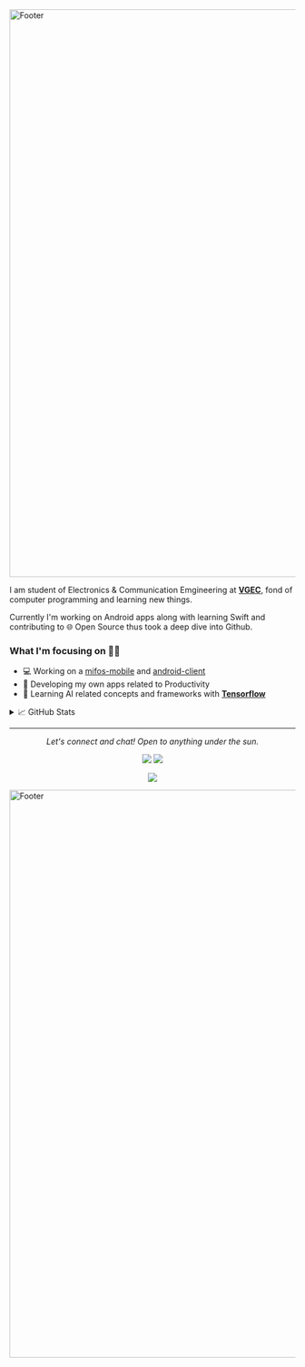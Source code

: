<img src="https://github.com/PatelVatsalB21/PatelVatsalB21/blob/main/profileIntro.svg" alt="Footer" width="1000">

I am student of Electronics & Communication Emgineering at **[VGEC](https://www.vgecg.ac.in/)**, fond of computer programming and learning new things. 

Currently I'm working on Android apps along with learning Swift and contributing to 🌐 Open Source thus took a deep dive into Github. 

### What I'm focusing on 👨‍💻
- 💻 Working on a [mifos-mobile](https://github.com/openMF/mifos-mobile) and [android-client](https://github.com/openMF/android-client)
- 📱  Developing my own apps related to Productivity 
- 🤖 Learning AI related concepts and frameworks with **[Tensorflow](https://www.tensorflow.org/)** 

<details >
    <summary> &#x1f4c8; GitHub Stats </summary>
    <br>
    <p align="left">
      <img src="https://github-readme-stats.vercel.app/api?username=patelvatsalb21&show_icons=true&theme=default"/>
    </p>
</details>

<hr>
<p align="center">
  <i>Let's connect and chat! Open to anything under the sun.</i>

  <p align="center">
    <a href="https://twitter.com/VatsalP68888638" alt="Twitter"><img src="http://i.imgur.com/wWzX9uB.png"></a>
    <a href="https://www.linkedin.com/in/vatsal-patel-919691193/" alt="Linkedin"><img src="https://github.com/PatelVatsalB21/PatelVatsalB21/blob/main/linkedin-3-16.png"></a>
  </p>
  
   <p align="center">
    <a href="https://visitor-badge.glitch.me/badge?page_id=PatelVatsalB21.PatelVatsalB21">
      <img align="center" src="https://visitor-badge.glitch.me/badge?page_id=PatelVatsalB21.PatelVatsalB21">
    </a>
  </p>
  
</p>
<img src="https://github.com/PatelVatsalB21/PatelVatsalB21/blob/main/profile%20bottom.svg" alt="Footer" width="1000">
